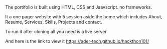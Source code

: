 The portifolio is built using HTML, CSS and Jaavscript. no frameworks. 


It a one pager website with 5 session aside the home which includes About, Resume, Services, Skills, Projects and contact.


To run it after cloning all you need is a live server.


And here is the link to view it https://ader-tech.github.io/hackthon101/
